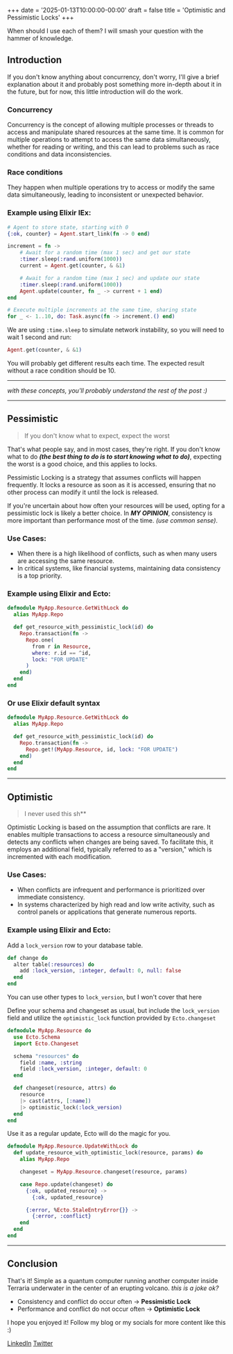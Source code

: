 +++
date = '2025-01-13T10:00:00-00:00'
draft = false
title = 'Optimistic and Pessimistic Locks'
+++

When should I use each of them? I will smash your question with the hammer of knowledge.

<!--more-->

## Introduction

If you don't know anything about concurrency, don't worry, I'll give a brief explanation about it and probably post something more in-depth about it in the future, but for now, this little introduction will do the work.

### Concurrency

Concurrency is the concept of allowing multiple processes or threads to access and manipulate shared resources at the same time. It is common for multiple operations to attempt to access the same data simultaneously, whether for reading or writing, and this can lead to problems such as race conditions and data inconsistencies.


### Race conditions

They happen when multiple operations try to access or modify the same data simultaneously, leading to inconsistent or unexpected behavior.

### Example using Elixir IEx:

```elixir
# Agent to store state, starting with 0
{:ok, counter} = Agent.start_link(fn -> 0 end)

increment = fn ->
    # Await for a random time (max 1 sec) and get our state
    :timer.sleep(:rand.uniform(1000))
    current = Agent.get(counter, & &1)

    # Await for a random time (max 1 sec) and update our state
    :timer.sleep(:rand.uniform(1000))
    Agent.update(counter, fn _ -> current + 1 end)
end

# Execute multiple increments at the same time, sharing state
for _ <- 1..10, do: Task.async(fn -> increment.() end)
```

We are using `:time.sleep` to simulate network instability, so you will need to wait 1 second and run:

```elixir
Agent.get(counter, & &1)
```

You will probably get different results each time. The expected result without a race condition should be 10.

---

*with these concepts, you'll probably understand the rest of the post :)*

---

## Pessimistic

> If you don't know what to expect, expect the worst

That's what people say, and in most cases, they're right. If you don't know what to do ***(the best thing to do is to start knowing what to do)***, expecting the worst is a good choice, and this applies to locks.

Pessimistic Locking is a strategy that assumes conflicts will happen frequently. It locks a resource as soon as it is accessed, ensuring that no other process can modify it until the lock is released.

If you're uncertain about how often your resources will be used, opting for a pessimistic lock is likely a better choice. In ***MY OPINION***, consistency is more important than performance most of the time. *(use common sense)*.

### Use Cases:

- When there is a high likelihood of conflicts, such as when many users are accessing the same resource.
- In critical systems, like financial systems, maintaining data consistency is a top priority.

### Example using Elixir and Ecto:

```elixir
defmodule MyApp.Resource.GetWithLock do
  alias MyApp.Repo

  def get_resource_with_pessimistic_lock(id) do
    Repo.transaction(fn ->
      Repo.one(
        from r in Resource,
        where: r.id == ^id,
        lock: "FOR UPDATE"
      )
    end)
  end
end
```

### Or use Elixir default syntax

```elixir
defmodule MyApp.Resource.GetWithLock do
  alias MyApp.Repo

  def get_resource_with_pessimistic_lock(id) do
    Repo.transaction(fn ->
      Repo.get!(MyApp.Resource, id, lock: "FOR UPDATE")
    end)
  end
end
```

---

## Optimistic

> I never used this sh**

Optimistic Locking is based on the assumption that conflicts are rare. It enables multiple transactions to access a resource simultaneously and detects any conflicts when changes are being saved. To facilitate this, it employs an additional field, typically referred to as a "version," which is incremented with each modification.

### Use Cases:

- When conflicts are infrequent and performance is prioritized over immediate consistency.
- In systems characterized by high read and low write activity, such as control panels or applications that generate numerous reports.

### Example using Elixir and Ecto:

Add a `lock_version` row to your database table. 

```elixir
def change do
  alter table(:resources) do
    add :lock_version, :integer, default: 0, null: false
  end
end
```

You can use other types to `lock_version`, but I won't cover that here

Define your schema and changeset as usual, but include the `lock_version` field and utilize the `optimistic_lock` function provided by `Ecto.changeset`

```elixir
defmodule MyApp.Resource do
  use Ecto.Schema
  import Ecto.Changeset

  schema "resources" do
    field :name, :string
    field :lock_version, :integer, default: 0
  end

  def changeset(resource, attrs) do
    resource
    |> cast(attrs, [:name])
    |> optimistic_lock(:lock_version)
  end
end
```

Use it as a regular update, Ecto will do the magic for you.

```elixir
defmodule MyApp.Resource.UpdateWithLock do
  def update_resource_with_optimistic_lock(resource, params) do
    alias MyApp.Repo

    changeset = MyApp.Resource.changeset(resource, params)

    case Repo.update(changeset) do
      {:ok, updated_resource} ->
        {:ok, updated_resource}

      {:error, %Ecto.StaleEntryError{}} ->
        {:error, :conflict}
    end
  end
end
```

---

## Conclusion

That's it! Simple as a quantum computer running another computer inside Terraria underwater in the center of an erupting volcano. *this is a joke ok?*

- Consistency and conflict do occur often -> **Pessimistic Lock**
- Performance and conflict do not occur often -> **Optimistic Lock**

I hope you enjoyed it! Follow my blog or my socials for more content like this :)

[LinkedIn](https://www.linkedin.com/in/rodrigobcitadin/)
[Twitter](https://x.com/0xcitadin)
